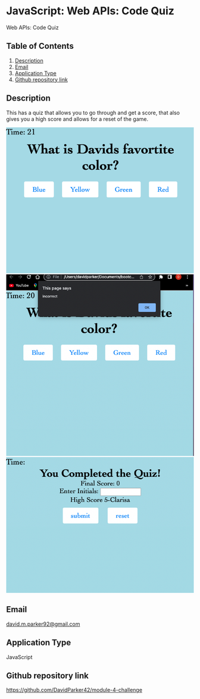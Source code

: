 
# JavaScript: Web APIs: Code Quiz
  Web APIs: Code Quiz
  
  ## Table of Contents
  1. [Description](#description)
  2. [Email](#email)
  3. [Application Type](#application-type)
  4. [Github repository link](#github-repository-link)

  ## Description
This has a quiz that allows you to go through and get a score, that also gives you a high score and allows for a reset of the game.

![alt tag](assets/images/questionsPage.png "")
![alt tag](assets/images/PopUps.png "")
![alt tag](assets/images/endPage.png "")
 

  ## Email
  david.m.parker92@gmail.com



  ## Application Type
  JavaScript

  ## Github repository link
  https://github.com/DavidParker42/module-4-challenge
